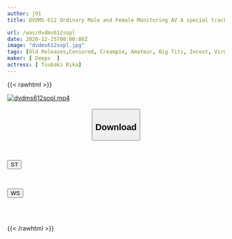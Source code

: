 ```yaml
---
author: j91
title: DVDMS-612 Ordinary Male and Female Monitoring AV A special tracking of a sister and brother who had incest. When a kind-hearted big-breasted sister and a still-virgin younger brother try their hand at intercrural sex, they get so excited that they insert themselves raw! Forbidden creampie! ! ...After story: Voyeur filming of incest between sister and brother in the home 3

url: /was/dvdms612sopl
date: 2020-12-25T00:00:00Z
image: "dvdms612sopl.jpg"
tags: [Old Releases,Censored, Creampie, Amateur, Big Tits, Incest, Virgin Man	]
maker: [ Deeps  ]
actress: [ Tsubaki Rika]
---
```



{{< rawhtml >}}

<div class="video" data-videoid="8WXwGd3dP3SoQk1">
    <a href="javascript:;">
        <img src="/was/dvdms612sopl/dvdms612sopl.jpg" width="WIDTH" height="HEIGHT" alt="dvdms612sopl.mp4" loading="lazy">
    </a>
</div>

<script type="text/javascript" src="https://j91.asia/asset/on-demand-st.js"></script>

<br>
  <link rel="stylesheet" href="https://j91.asia/asset/bs5.css">
  
  <center>
  <button class="btn btn-primary" type="button" data-bs-toggle="collapse" data-bs-target=".multi-collapse" aria-expanded="false" aria-controls="multiCollapseExample1 multiCollapseExample2"><h2>Download</h2></button></center>
</p>
<div class="row">
  <div class="col">
    <div class="collapse multi-collapse" id="multiCollapseExample1">
      <div class="card card-body">
	      	      <br>
<div class="buttons">  
<p><a href="https://streamtape.to/v/8WXwGd3dP3SoQk1" target="_blank"><button class="btn-hover color-3"><i class="fa fa-download"></i> ST</button></a></p></div>
    </div>
  </div>
</div>
  <div class="col">
    <div class="collapse multi-collapse" id="multiCollapseExample2">
      <div class="card card-body">
	      <br>
<div class="buttons">
<p><a href="https://wolfstream.tv/jb0zzt00zmka" target="_blank"><button class="btn-hover color-8"><i class="fa fa-download"></i> WS</button></a></p></div>
<br><br>
      </div>
    </div>
  </div>
</div>

{{< /rawhtml >}}